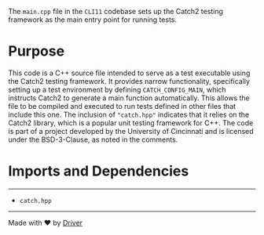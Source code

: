 <!--------------------------------------------------------------------------------->
<!-- IMPORTANT: This file is auto-generated by Driver (https://driver.ai). -------->
<!-- Manual edits may be overwritten on future commits. --------------------------->
<!--------------------------------------------------------------------------------->

The `main.cpp` file in the `CLI11` codebase sets up the Catch2 testing framework as the main entry point for running tests.

# Purpose
This code is a C++ source file intended to serve as a test executable using the Catch2 testing framework. It provides narrow functionality, specifically setting up a test environment by defining `CATCH_CONFIG_MAIN`, which instructs Catch2 to generate a main function automatically. This allows the file to be compiled and executed to run tests defined in other files that include this one. The inclusion of `"catch.hpp"` indicates that it relies on the Catch2 library, which is a popular unit testing framework for C++. The code is part of a project developed by the University of Cincinnati and is licensed under the BSD-3-Clause, as noted in the comments.
# Imports and Dependencies

---
- `catch.hpp`



---
Made with ❤️ by [Driver](https://www.driver.ai/)